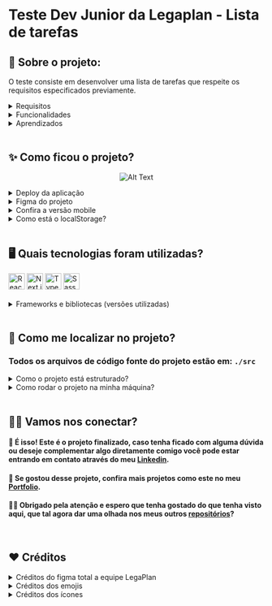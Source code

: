 # Teste Dev Junior da Legaplan - Lista de tarefas

## 📌 Sobre o projeto:

<p>O teste consiste em desenvolver uma lista de tarefas que respeite os requisitos especificados previamente.</p>

<details>
  <summary> Requisitos</summary>
  <h3> Este projeto é um desafio proposto pela equipe da LegaPlan para uma vaga de dev Junior, os pontos levantados são:</h3>
  
   - O projeto deve ser criado utilizando NextJS utilizando o App Router e SCSS.
  
   - Além das boas práticas de programação, esperamos ver fidelidade MÁXIMA ao design. Preste atenção aos detalhes como sombras, gradientes, entre outros
</details>
<details><summary>Funcionalidades</summary>
<ul>
   <li>Adcionar/Remover tarefas;</li>
    <li>Ativar/Desativar modal ao clickar nos botões</li>
    <li>Responsividade da aplicação</li>
</ul>
</details>
<details><summary>Aprendizados</summary>
 <ul>
  <li>Usar SCSS para estilizar</li>
  <li>Estilizar checkbox de forma customizada</li>
</ul>
</details>
</br>

## ✨ Como ficou o projeto?
<div align="center">
  
  ![Alt Text](https://github.com/user-attachments/assets/c41c1649-9647-4541-8183-5c446fbb1af5)
    
</div>
<details>
  <summary>Deploy da aplicação</summary>
  
> <a href="https://legaplan-teste-tecnico.vercel.app" target="_blank">https://legaplan-teste-tecnico.vercel.app</a>

</details>
<details>
  <summary>Figma do projeto</summary>

> <a href="https://www.figma.com/design/4iESWnasLZSHyghg1ipj1P/Teste-Dev-Junior---Legaplan?node-id=0-1&node-type=canvas&t=GxQUSS4KxQUWBUBN-0" target="_blank">https://www.figma.com/design/4iESWnasLZSHyghg1ipj1P/Teste-Dev-Junior---Legaplan?node-id=0-1&node-type=canvas&t=GxQUSS4KxQUWBUBN-0</a>

</details>

<details>
  <summary>Confira a versão mobile</summary>
</br>
    <div align="left">

![image](https://github.com/user-attachments/assets/67171464-36b1-40e9-be8a-f08c7254b689)
![image](https://github.com/user-attachments/assets/1fd66ee0-8964-43bb-9007-bd3b68508d88)

  </div>
</details>

<details>
  <summary>Como está o localStorage?</summary>
</br>
  <div align="center">
    
![image](https://github.com/user-attachments/assets/35f414f3-ef17-4ecf-9cef-02bc5934ad27)

  </div>
</details>
</br>

## 🖥 Quais tecnologias foram utilizadas?
<div align="left">
	<img width="32" src="https://user-images.githubusercontent.com/25181517/183897015-94a058a6-b86e-4e42-a37f-bf92061753e5.png" alt="React" title="React"/>
	<img width="32" src="https://github.com/marwin1991/profile-technology-icons/assets/136815194/5f8c622c-c217-4649-b0a9-7e0ee24bd704" alt="Next.js" title="Next.js"/>
	<img width="32" src="https://user-images.githubusercontent.com/25181517/183890598-19a0ac2d-e88a-4005-a8df-1ee36782fde1.png" alt="TypeScript" title="TypeScript"/>
	<img width="32" src="https://user-images.githubusercontent.com/25181517/192158956-48192682-23d5-4bfc-9dfb-6511ade346bc.png" alt="Sass" title="Sass"/>
</div>
</br>
<details>
  <summary>Frameworks e bibliotecas (versões utilizadas)</summary>
  
  ```js
    - Next: 14.2.12
    - React: 18
    - Typescript: 5
    - Sass/Scss: 1.79.1
  ```
</details>
</br>

## 🔎 Como me localizar no projeto?

### Todos os arquivos de código fonte do projeto estão em: `./src`

<details>
  <summary>Como o projeto está estruturado?</summary>
  
  - `./src/app:` Este projeto com o App Router, entretanto não temos nenhuma outra rota. Então esta pasta você pode localizar a página principal, scss global, o layout com as configurações e o favicon do site.
  
  - `./src/assets:` Onde está todas as imagens e os ícones que vão ser usadas no projeto.
  
  - `./src/components:` Onde está os componentes que serão reutilizados em diversas partes do código. Nesta primeira versão do site temos os components:
      - addTaskBtn: Botão para adicionar novas tarefas;
      - header: Cabeçalho padrão do app;
      - modals: Contém os modais que serão chamados para tela;
      - taskCard: Componente da lista de tarefas com checkbox, nome da tarefa e botão de deletar;
      - taskList: Responsável por agrupar todas as tarefas e ser renderizado na página principal.
        
  - `./src/contexts:` Os contexts são onde separamos os dados que serão compartilhados com toda a aplicação, neste projeto possue dois contextos: 
      - 'modal-provider.tsx' é o responsável por fazer a ativação/desativação dos modais.
      - 'task-provider.tsx' é o responsável por fazer a adição/remoção das tarefas e salvar/remover as tarefas do localStorage. 
  
</details>

<details>
  <summary>Como rodar o projeto na minha máquina?</summary>

- Vale ressaltar que já está o link do site no topo desta documentação. Mas caso queira analisar o código fonte fique a vontade para instalar este case na sua máquina! Tutorial a baixo:

- Antes de tudo, você precisa ter o Git instalado no seu computador. O Git é uma ferramenta que permite clonar e gerenciar repositórios de código.
    - Windows: Baixe o Git <a href="https://git-scm.com/download/win" target="_blank">aqui</a> e siga as instruções de instalação.
    - macOS: Você pode instalar o Git <a href="https://git-scm.com/download/mac" target="_blank">aqui</a> ou usando o Homebrew com o comando brew install git:
        ```bash
        brew install git
        ```
    - Linux: Use o gerenciador de pacotes da sua distribuição, por exemplo para Debian/Ubuntu:
        ```bash
        sudo apt install git
        ```

- Abra o terminal (no Windows, você pode usar o Git Bash, que é instalado junto com o Git).

- Navegue até o diretório onde deseja armazenar o projeto.

- Execute o comando para clonar o repositório:

    ```bash
    git@github.com:DevPBDias/legaplan-teste-tecnico.git
    ```
- Após clonar o repositório, navegue até a pasta do projeto
    ```bash
    cd legaplan-teste-tecnico
    ```

- Agora você pode abrir os arquivos do projeto com seu editor de texto ou IDE preferido. Exemplo do vsCode: 
    ```bash
    code .
    ```

- 🚨 Não esqueça que para não ocorrer erros no código ao clonar ele, você deve fazer o comando abaixo 🚨
    ```bash
    npm i   
    ```

- Pronto! Todo o site estará funcionado na sua máquina. Porém, caso precise de alguma ajuda em algo entre em contato comigo pelo meu <a href="https://www.linkedin.com/in/devpaulobrunomdias" target="_blank">Linkedin</a>.</p>

</details>
</br>

## 🤝🏼 Vamos nos conectar?

<h4>🎉 É isso! Este é o projeto finalizado, caso tenha ficado com alguma dúvida ou deseje complementar algo diretamente comigo você pode estar entrando em contato através do meu <a href="https://www.linkedin.com/in/devpaulobrunomdias" target="_blank">Linkedin</a>.</h4>

<h4>🚀 Se gostou desse projeto, confira mais projetos como este no meu <a href="https://portfolio-final-jade-pi.vercel.app" target="_blank">Portfolio</a>.</h4>

<h4>👋🏻 Obrigado pela atenção e espero que tenha gostado do que tenha visto aqui, que tal agora dar uma olhada nos meus outros <a href="https://github.com/DevPBDias" target="_blank">repositórios</a>?</h4>
</br>

## ❤️ Créditos

<details>
  <summary>Créditos do figma total a equipe LegaPlan</summary>

> <a href="https://www.figma.com/design/4iESWnasLZSHyghg1ipj1P/Teste-Dev-Junior---Legaplan?node-id=0-1&node-type=canvas&t=GxQUSS4KxQUWBUBN-0" target="_blank">https://www.figma.com/design/4iESWnasLZSHyghg1ipj1P/Teste-Dev-Junior---Legaplan?node-id=0-1&node-type=canvas&t=GxQUSS4KxQUWBUBN-0</a>

</details>
<details>
  <summary>Créditos dos emojis</summary>

> <a href="https://emojipedia.org" target="_blank">https://emojipedia.org</a>

</details>
<details>
  <summary>Créditos dos ícones</summary>

> <a href="https://marwin1991.github.io/profile-technology-icons/" target="_blank">https://marwin1991.github.io/profile-technology-icons/</a>

</details>

